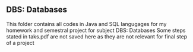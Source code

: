 ## DBS: Databases
This folder contains all codes in Java and SQL langugages for my homework and semestral project for subject DBS: Databases
Some steps stated in taks.pdf are not saved here as they are not relevant for final step of a project 

